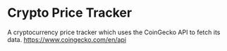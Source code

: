 # Crypto Price Tracker
A cryptocurrency price tracker which uses the CoinGecko API to fetch its data. https://www.coingecko.com/en/api
<p align="center">
  <img src="">
</p>